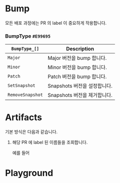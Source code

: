 # Bump

모든 배포 과정에는 PR 의 label 이 중요하게 작용합니다.

### BumpType `#E99695`

| `BumpType_[]`    | Description          |
|------------------|----------------------|
| `Major`          | Major 버전을 bump 합니다.  |
| `Minor`          | Minor 버전을 bump 합니다.  |
| `Patch`          | Patch 버전을 bump 합니다.  |
| `SetSnapshot`    | Snapshots 버전을 설정합니다. |
| `RemoveSnapshot` | Snapshots 버전을 제거합니다. |


# Artifacts

기본 방식은 다음과 같습니다.

1. 해당 PR 에 label 된 이름들을 조회합니다.

   예를 들어 

# Playground
